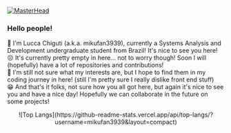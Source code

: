 [![MasterHead](https://i.imgur.com/lADuu1Q.png)]((https://github.com/mikufan3939))
### Hello people!
🤗 I'm Lucca Chiguti (a.k.a. mikufan3939), currently a Systems Analysis and Development undergraduate student from Brazil! It's nice to see you here!<br/>
😣 It's currently pretty empty in here... not to worry though! Soon I will (hopefully) have a lot of repositories and contributions!<br/>
🤔 I'm still not sure what my interests are, but I hope to find them in my coding journey in here! (still I'm pretty sure I really dislike front end stuff)<br/>
😁 And that's it folks, not sure how you all got here, but again it's nice to see you and have a nice day! Hopefully we can collaborate in the future on some projects!<br/>
<p align="center">![Top Langs](https://github-readme-stats.vercel.app/api/top-langs/?username=mikufan3939&layout=compact)<p/>

